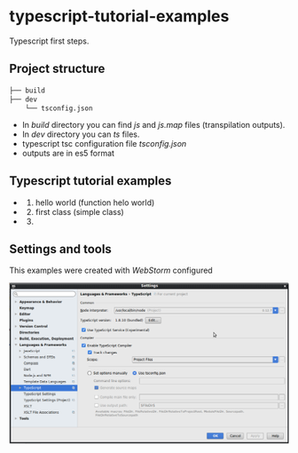 # typescript-tutorial-examples
Typescript first steps.


## Project structure

```shell
├── build
├── dev
    └── tsconfig.json
```

 - In *build* directory you can find *js* and *js.map* files (transpilation outputs).
 - In *dev* directory you can *ts* files.
 - typescript tsc configuration file *tsconfig.json*
 - outputs are in es5 format


## Typescript tutorial examples

- 1. hello world (function helo world)
- 2. first class (simple class)
- 3.


## Settings and tools

This examples were created with *WebStorm* configured

![1](https://github.com/peterszatmary/just-like-that/blob/master/imgs/typescript-tutorial-examples/webstorm-typescript-settings.png)





